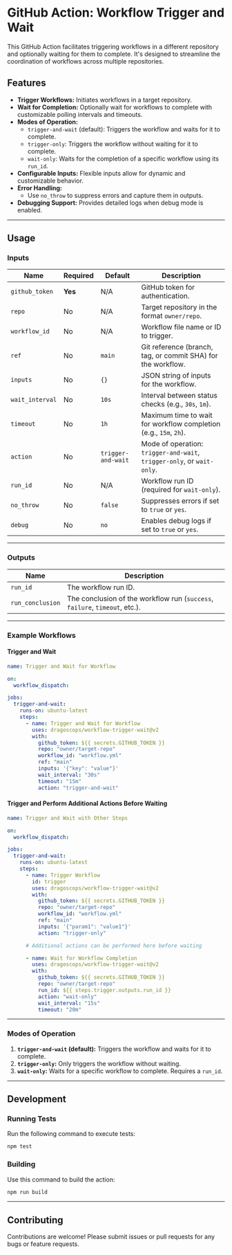 # GitHub Action: Workflow Trigger and Wait

This GitHub Action facilitates triggering workflows in a different repository and optionally waiting for them to complete. It's designed to streamline the coordination of workflows across multiple repositories.

## Features

- **Trigger Workflows:** Initiates workflows in a target repository.
- **Wait for Completion:** Optionally wait for workflows to complete with customizable polling intervals and timeouts.
- **Modes of Operation:**
  - `trigger-and-wait` (default): Triggers the workflow and waits for it to complete.
  - `trigger-only`: Triggers the workflow without waiting for it to complete.
  - `wait-only`: Waits for the completion of a specific workflow using its `run_id`.
- **Configurable Inputs:** Flexible inputs allow for dynamic and customizable behavior.
- **Error Handling:**
  - Use `no_throw` to suppress errors and capture them in outputs.
- **Debugging Support:** Provides detailed logs when debug mode is enabled.

---

## Usage

### Inputs

| Name             | Required | Default     | Description                                                                 |
|------------------|----------|-------------|-----------------------------------------------------------------------------|
| `github_token`   | **Yes**  | N/A         | GitHub token for authentication.                                           |
| `repo`           | No       | N/A         | Target repository in the format `owner/repo`.                              |
| `workflow_id`    | No       | N/A         | Workflow file name or ID to trigger.                                       |
| `ref`            | No       | `main`      | Git reference (branch, tag, or commit SHA) for the workflow.               |
| `inputs`         | No       | `{}`        | JSON string of inputs for the workflow.                                    |
| `wait_interval`  | No       | `10s`       | Interval between status checks (e.g., `30s`, `1m`).                        |
| `timeout`        | No       | `1h`        | Maximum time to wait for workflow completion (e.g., `15m`, `2h`).          |
| `action`         | No       | `trigger-and-wait` | Mode of operation: `trigger-and-wait`, `trigger-only`, or `wait-only`. |
| `run_id`         | No       | N/A         | Workflow run ID (required for `wait-only`).                                |
| `no_throw`       | No       | `false`     | Suppresses errors if set to `true` or `yes`.                               |
| `debug`          | No       | `no`        | Enables debug logs if set to `true` or `yes`.                              |

---

### Outputs

| Name              | Description                                    |
|-------------------|------------------------------------------------|
| `run_id`          | The workflow run ID.                          |
| `run_conclusion`  | The conclusion of the workflow run (`success`, `failure`, `timeout`, etc.). |

---

### Example Workflows

#### Trigger and Wait

```yaml
name: Trigger and Wait for Workflow

on:
  workflow_dispatch:

jobs:
  trigger-and-wait:
    runs-on: ubuntu-latest
    steps:
      - name: Trigger and Wait for Workflow
        uses: dragoscops/workflow-trigger-wait@v2
        with:
          github_token: ${{ secrets.GITHUB_TOKEN }}
          repo: "owner/target-repo"
          workflow_id: "workflow.yml"
          ref: "main"
          inputs: '{"key": "value"}'
          wait_interval: "30s"
          timeout: "15m"
          action: "trigger-and-wait"
```

#### Trigger and Perform Additional Actions Before Waiting

```yaml
name: Trigger and Wait with Other Steps

on:
  workflow_dispatch:

jobs:
  trigger-and-wait:
    runs-on: ubuntu-latest
    steps:
      - name: Trigger Workflow
        id: trigger
        uses: dragoscops/workflow-trigger-wait@v2
        with:
          github_token: ${{ secrets.GITHUB_TOKEN }}
          repo: "owner/target-repo"
          workflow_id: "workflow.yml"
          ref: "main"
          inputs: '{"param1": "value1"}'
          action: "trigger-only"

      # Additional actions can be performed here before waiting

      - name: Wait for Workflow Completion
        uses: dragoscops/workflow-trigger-wait@v2
        with:
          github_token: ${{ secrets.GITHUB_TOKEN }}
          repo: "owner/target-repo"
          run_id: ${{ steps.trigger.outputs.run_id }}
          action: "wait-only"
          wait_interval: "15s"
          timeout: "20m"
```

---

### Modes of Operation

1. **`trigger-and-wait` (default):** Triggers the workflow and waits for it to complete.
2. **`trigger-only`:** Only triggers the workflow without waiting.
3. **`wait-only`:** Waits for a specific workflow to complete. Requires a `run_id`.

---

## Development

### Running Tests

Run the following command to execute tests:

```bash
npm test
```

### Building

Use this command to build the action:

```bash
npm run build
```

---

## Contributing

Contributions are welcome! Please submit issues or pull requests for any bugs or feature requests.
